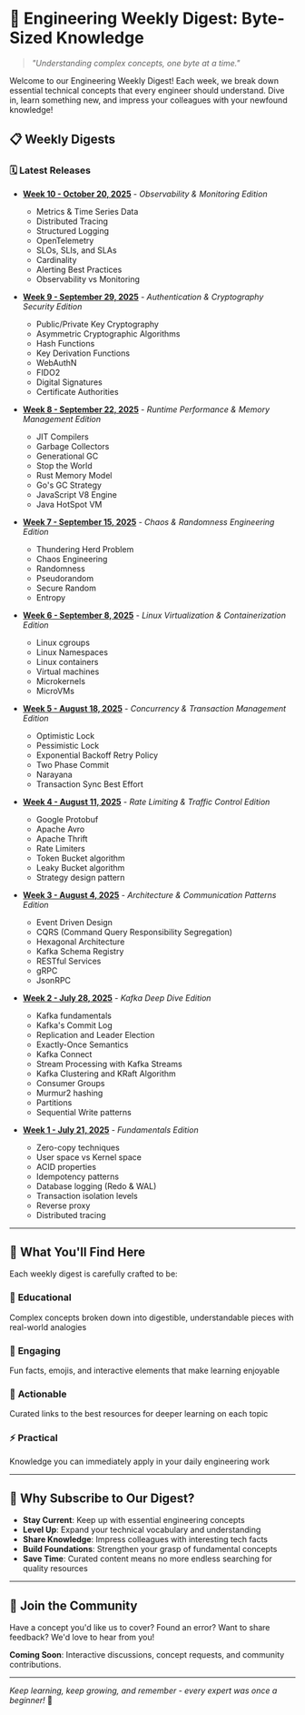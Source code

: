 # 🚀 Engineering Weekly Digest: Byte-Sized Knowledge

> *"Understanding complex concepts, one byte at a time."*

Welcome to our Engineering Weekly Digest! Each week, we break down essential technical concepts that every engineer should understand. Dive in, learn something new, and impress your colleagues with your newfound knowledge!

## 📋 Weekly Digests

### 🗓️ Latest Releases
- **[Week 10 - October 20, 2025](WEEK_10_20_Oct_2025.md)** - *Observability & Monitoring Edition*
  - Metrics & Time Series Data
  - Distributed Tracing
  - Structured Logging
  - OpenTelemetry
  - SLOs, SLIs, and SLAs
  - Cardinality
  - Alerting Best Practices
  - Observability vs Monitoring

- **[Week 9 - September 29, 2025](WEEK_9_29_Sep_2025.md)** - *Authentication & Cryptography Security Edition*
  - Public/Private Key Cryptography
  - Asymmetric Cryptographic Algorithms
  - Hash Functions
  - Key Derivation Functions
  - WebAuthN
  - FIDO2
  - Digital Signatures
  - Certificate Authorities

- **[Week 8 - September 22, 2025](WEEK_8_22_Sep_2025.md)** - *Runtime Performance & Memory Management Edition*
  - JIT Compilers
  - Garbage Collectors
  - Generational GC
  - Stop the World
  - Rust Memory Model
  - Go's GC Strategy
  - JavaScript V8 Engine
  - Java HotSpot VM

- **[Week 7 - September 15, 2025](WEEK_7_15_Sep_2025.md)** - *Chaos & Randomness Engineering Edition*
  - Thundering Herd Problem
  - Chaos Engineering
  - Randomness
  - Pseudorandom
  - Secure Random
  - Entropy

- **[Week 6 - September 8, 2025](WEEK_6_8_Sep_2025.md)** - *Linux Virtualization & Containerization Edition*
  - Linux cgroups
  - Linux Namespaces
  - Linux containers
  - Virtual machines
  - Microkernels
  - MicroVMs

- **[Week 5 - August 18, 2025](WEEK_5_18_Aug_2025.md)** - *Concurrency & Transaction Management Edition*
  - Optimistic Lock
  - Pessimistic Lock
  - Exponential Backoff Retry Policy
  - Two Phase Commit
  - Narayana
  - Transaction Sync Best Effort

- **[Week 4 - August 11, 2025](WEEK_4_11_Aug_2025.md)** - *Rate Limiting & Traffic Control Edition*
  - Google Protobuf
  - Apache Avro
  - Apache Thrift
  - Rate Limiters
  - Token Bucket algorithm
  - Leaky Bucket algorithm
  - Strategy design pattern

- **[Week 3 - August 4, 2025](WEEK_3_4_Aug_2025.md)** - *Architecture & Communication Patterns Edition*
  - Event Driven Design
  - CQRS (Command Query Responsibility Segregation)
  - Hexagonal Architecture
  - Kafka Schema Registry
  - RESTful Services
  - gRPC
  - JsonRPC

- **[Week 2 - July 28, 2025](WEEK_2_28_Jul_2025.md)** - *Kafka Deep Dive Edition*
  - Kafka fundamentals
  - Kafka's Commit Log
  - Replication and Leader Election
  - Exactly-Once Semantics
  - Kafka Connect
  - Stream Processing with Kafka Streams
  - Kafka Clustering and KRaft Algorithm
  - Consumer Groups
  - Murmur2 hashing
  - Partitions
  - Sequential Write patterns

- **[Week 1 - July 21, 2025](WEEK_1_21_Jul_2025.md)** - *Fundamentals Edition*
  - Zero-copy techniques
  - User space vs Kernel space
  - ACID properties
  - Idempotency patterns
  - Database logging (Redo & WAL)
  - Transaction isolation levels
  - Reverse proxy
  - Distributed tracing

---

## 🎯 What You'll Find Here

Each weekly digest is carefully crafted to be:

### 🧠 **Educational**
Complex concepts broken down into digestible, understandable pieces with real-world analogies

### 🎉 **Engaging**
Fun facts, emojis, and interactive elements that make learning enjoyable

### 🔗 **Actionable**
Curated links to the best resources for deeper learning on each topic

### ⚡ **Practical**
Knowledge you can immediately apply in your daily engineering work

---

## 🚀 Why Subscribe to Our Digest?

- **Stay Current**: Keep up with essential engineering concepts
- **Level Up**: Expand your technical vocabulary and understanding
- **Share Knowledge**: Impress colleagues with interesting tech facts
- **Build Foundations**: Strengthen your grasp of fundamental concepts
- **Save Time**: Curated content means no more endless searching for quality resources

---

## 💬 Join the Community

Have a concept you'd like us to cover? Found an error? Want to share feedback? We'd love to hear from you!

**Coming Soon**: Interactive discussions, concept requests, and community contributions.

---

*Keep learning, keep growing, and remember - every expert was once a beginner!* 🌟
